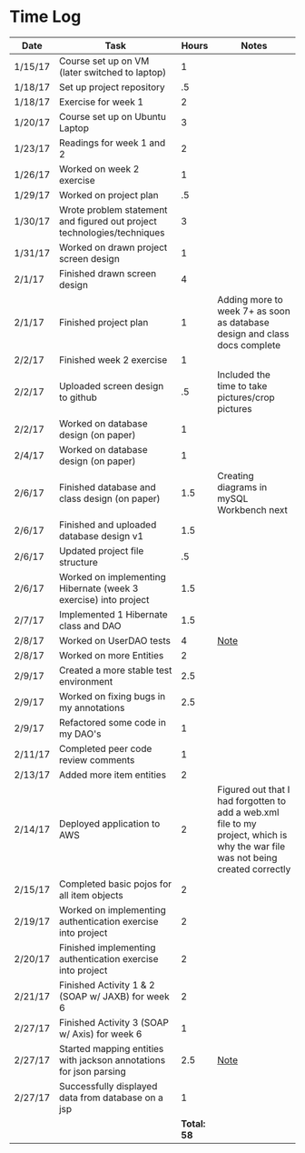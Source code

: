 # Time Log

| Date | Task | Hours | Notes|
|------|------|-------|------|
| 1/15/17 | Course set up on VM (later switched to laptop) | 1 |
| 1/18/17 | Set up project repository | .5 | |
| 1/18/17 | Exercise for week 1  | 2 | | 
| 1/20/17 | Course set up on Ubuntu Laptop| 3 | |
| 1/23/17 | Readings for week 1 and 2| 2 | |
| 1/26/17 | Worked on week 2 exercise | 1 | |
| 1/29/17 | Worked on project plan | .5 | |
| 1/30/17 | Wrote problem statement and figured out project technologies/techniques | 3 | |
| 1/31/17 | Worked on drawn project screen design | 1 | |
| 2/1/17 | Finished drawn screen design| 4 | |
| 2/1/17 | Finished project plan | 1 | Adding more to week 7+ as soon as database design and class docs complete |
| 2/2/17 | Finished week 2 exercise | 1 | |
| 2/2/17 | Uploaded screen design to github | .5 | Included the time to take pictures/crop pictures |
| 2/2/17 | Worked on database design (on paper) | 1 | |
| 2/4/17 | Worked on database design (on paper) | 1 | |
| 2/6/17 | Finished database and class design (on paper) | 1.5 | Creating diagrams in mySQL Workbench next |
| 2/6/17 | Finished and uploaded database design v1 | 1.5 | |
| 2/6/17 | Updated project file structure | .5 | |
| 2/6/17 | Worked on implementing Hibernate (week 3 exercise) into project | 1.5 | |
| 2/7/17 | Implemented 1 Hibernate class and DAO | 1.5 | |
| 2/8/17 | Worked on UserDAO tests | 4 | [Note](https://github.com/cgreger/GW2Auxiliary/blob/master/Notes/2-8-17-note.md) |
| 2/8/17 | Worked on more Entities | 2 | |
| 2/9/17 | Created a more stable test environment | 2.5 | |
| 2/9/17 | Worked on fixing bugs in my annotations | 2.5 | |
| 2/9/17 | Refactored some code in my DAO's | 1 | |
| 2/11/17 | Completed peer code review comments | 1 | 
| 2/13/17 | Added more item entities | 2 ||
| 2/14/17 | Deployed application to AWS | 2 | Figured out that I had forgotten to add a web.xml file to my project, which is why the war file was not being created correctly |
| 2/15/17 | Completed basic pojos for all item objects | 2 | |
| 2/19/17 | Worked on implementing authentication exercise into project | 2 | |
| 2/20/17 | Finished implementing authentication exercise into project | 2 | |
| 2/21/17 | Finished Activity 1 & 2 (SOAP w/ JAXB) for week 6 | 2 | |
| 2/27/17 | Finished Activity 3 (SOAP w/ Axis) for week 6 | 1 | |
| 2/27/17 | Started mapping entities with jackson annotations for json parsing | 2.5 | [Note](https://github.com/cgreger/GW2Auxiliary/blob/master/Notes/2-27-17-note.md) |
| 2/27/17 | Successfully displayed data from database on a jsp | 1 | |
| | | **Total: 58** | |
